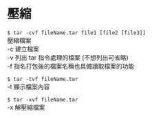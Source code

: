 # 壓縮

`$ tar -cvf fileName.tar file1 [file2 [file3]]`  
壓縮檔案  
-c 建立檔案  
-v 列出 tar 指令處理的檔案 \(不想列出可省略\)  
-f 指名打包後的檔案名稱也具備讀取檔案的功能

`$ tar -tvf fileName.tar`  
-t 顯示檔案內容

`$ tar -xvf fileName.tar`  
-x 解壓縮檔案

